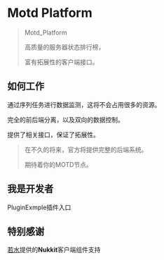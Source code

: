 # Motd Platform

> Motd_Platform
> 
> 高质量的服务器状态排行榜，
>
> 富有拓展性的客户端接口。

## 如何工作

通过序列任务进行数据监测，这将不会占用很多的资源。

完全的前后端分离，以及双向的数据控制。

提供了相关接口，保证了拓展性。

> 在不久的将来，官方将提供完整的后端系统。
> 
> 期待着你的MOTD节点。

## 我是开发者

PluginExmple插件入口

## 特别感谢

[若水](https://github.com/SmallasWater)提供的**Nukkit**客户端组件支持